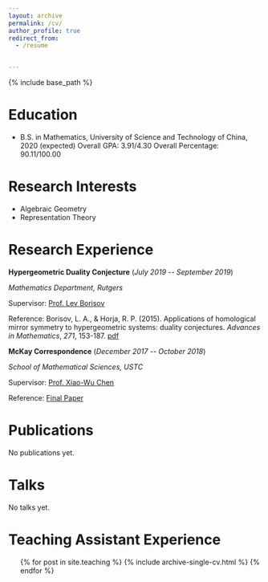 ```yaml
---
layout: archive
permalink: /cv/
author_profile: true
redirect_from:
  - /resume


---
```


{% include base_path %}

# Education

- B.S. in Mathematics, University of Science and Technology of China, 2020 (expected)
Overall GPA: 3.91/4.30
Overall Percentage: 90.11/100.00

# Research Interests

- Algebraic Geometry
- Representation Theory

# Research Experience

**Hypergeometric Duality Conjecture**                                                                        (*July 2019 -- September 2019*)

*Mathematics Department, Rutgers*

Supervisor: [Prof. Lev Borisov](http://sites.math.rutgers.edu/~borisov/)

Reference: Borisov, L. A., & Horja, R. P. (2015). Applications of homological mirror symmetry to hypergeometric systems: duality conjectures. *Advances in Mathematics*, *271*, 153-187. [pdf]()

**McKay Correspondence**                                                                                            (*December 2017 -- October 2018*)

*School of Mathematical Sciences, USTC*

Supervisor: [Prof. Xiao-Wu Chen](http://home.ustc.edu.cn/~xwchen/)

Reference: [Final Paper]()

# Publications

No publications yet.

# Talks

No talks yet.

# Teaching Assistant Experience

  <ul>{% for post in site.teaching %}
    {% include archive-single-cv.html %}
  {% endfor %}</ul>
